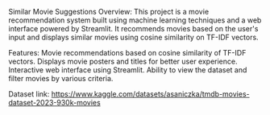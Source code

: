 Similar Movie Suggestions
Overview:
    This project is a movie recommendation system built using machine learning techniques and a web interface powered by Streamlit. It recommends movies based on the user's input and displays similar movies using cosine similarity on TF-IDF vectors.

Features:
    Movie recommendations based on cosine similarity of TF-IDF vectors.
    Displays movie posters and titles for better user experience.
    Interactive web interface using Streamlit.
    Ability to view the dataset and filter movies by various criteria.

Dataset link:
    https://www.kaggle.com/datasets/asaniczka/tmdb-movies-dataset-2023-930k-movies


